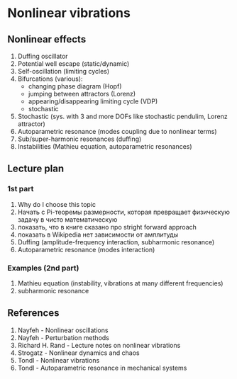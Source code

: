 # Nonlinear vibrations

## Nonlinear effects

1. Duffing oscillator
1. Potential well escape (static/dynamic)
1. Self-oscillation (limiting cycles)
1. Bifurcations (various):
    * changing phase diagram (Hopf)
    * jumping between attractors (Lorenz)
    * appearing/disappearing limiting cycle (VDP)
    * stochastic
1. Stochastic (sys. with 3 and more DOFs like stochastic pendulim, Lorenz attractor)
1. Autoparametric resonance (modes coupling due to nonlinear terms)
1. Sub/super-harmonic resonances (duffing)
1. Instabilities (Mathieu equation, autoparametric resonances)

## Lecture plan

### 1st part

1. Why do I choose this topic
1. Начать с Pi-теоремы размерности, которая превращает физическую задачу в чисто математическую
1. показать, что в книге сказано про stright forward approach
1. показать в Wikipedia нет зависимости от амплитуды
1. Duffing (amplitude-frequency interaction, subharmonic resonance)
1. Autoparametric resonance (modes interaction)

### Examples (2nd part)

1. Mathieu equation (instability, vibrations at many different frequencies)
1. subharmonic resonance

## References

1. Nayfeh - Nonlinear oscillations
1. Nayfeh - Perturbation methods
1. Richard H. Rand - Lecture notes on nonlinear vibrations
1. Strogatz - Nonlinear dynamics and chaos
1. Tondl - Nonlinear vibrations
1. Tondl - Autoparametric resonance in mechanical systems
